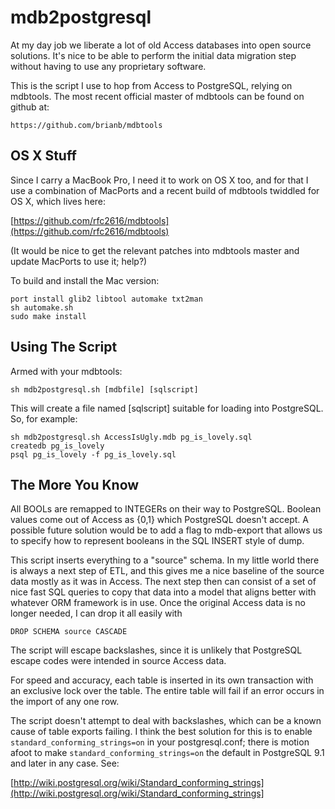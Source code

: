 mdb2postgresql
==============

At my day job we liberate a lot of old Access databases into open
source solutions.  It's nice to be able to perform the initial
data migration step without having to use any proprietary software.

This is the script I use to hop from Access to PostgreSQL, relying
on mdbtools.  The most recent official master of mdbtools can be
found on github at:

    https://github.com/brianb/mdbtools


OS X Stuff
----------

Since I carry a MacBook Pro, I need it to work on OS X too, and
for that I use a combination of MacPorts and a recent build of
mdbtools twiddled for OS X, which lives here:

[https://github.com/rfc2616/mdbtools](https://github.com/rfc2616/mdbtools)

(It would be nice to get the relevant patches into mdbtools master
and update MacPorts to use it; help?)

To build and install the Mac version:

    port install glib2 libtool automake txt2man
    sh automake.sh
    sudo make install


Using The Script
----------------

Armed with your mdbtools:

    sh mdb2postgresql.sh [mdbfile] [sqlscript]

This will create a file named [sqlscript] suitable for loading
into PostgreSQL.  So, for example:

    sh mdb2postgresql.sh AccessIsUgly.mdb pg_is_lovely.sql
    createdb pg_is_lovely
    psql pg_is_lovely -f pg_is_lovely.sql


The More You Know
-----------------

All BOOLs are remapped to INTEGERs on their way to PostgreSQL.
Boolean values come out of Access as {0,1} which PostgreSQL
doesn't accept.  A possible future solution would be to add a
flag to mdb-export that allows us to specify how to represent
booleans in the SQL INSERT style of dump.

This script inserts everything to a "source" schema.  In my
little world there is always a next step of ETL, and this
gives me a nice baseline of the source data mostly as it was
in Access.  The next step then can consist of a set of nice
fast SQL queries to copy that data into a model that aligns
better with whatever ORM framework is in use.  Once the
original Access data is no longer needed, I can drop it all
easily with

    DROP SCHEMA source CASCADE

The script will escape backslashes, since it is unlikely that
PostgreSQL escape codes were intended in source Access data.

For speed and accuracy, each table is inserted in its own
transaction with an exclusive lock over the table.  The
entire table will fail if an error occurs in the import of
any one row.

The script doesn't attempt to deal with backslashes, which can
be a known cause of table exports failing.  I think the best
solution for this is to enable `standard_conforming_strings=on`
in your postgresql.conf; there is motion afoot to make
`standard_conforming_strings=on` the default in PostgreSQL 9.1
and later in any case.  See:

[http://wiki.postgresql.org/wiki/Standard_conforming_strings](http://wiki.postgresql.org/wiki/Standard_conforming_strings]
